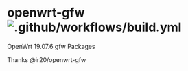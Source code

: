 # openwrt-gfw ![.github/workflows/build.yml](https://github.com/mwffs/openwrt-gfw/workflows/.github/workflows/build.yml/badge.svg)
OpenWrt 19.07.6 gfw Packages


Thanks @ir20/openwrt-gfw
